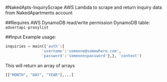#NakedApts-InquiryScrape
AWS Lambda to scrape and return inquiry data from NakedApartments account

##Requires
AWS DynamoDB read/write permission
DynamoDB table: `advertapi-proxylist`

##Input
Example usage: 
``` python
inquiries = main({'auth':{
                'username':'someone@somewhere.com',
                'password':'someonespassword'},}, 'context')
```
This will return an array of arrays
``` python
[["MONTH", "DAY", "YEAR"],...]
```